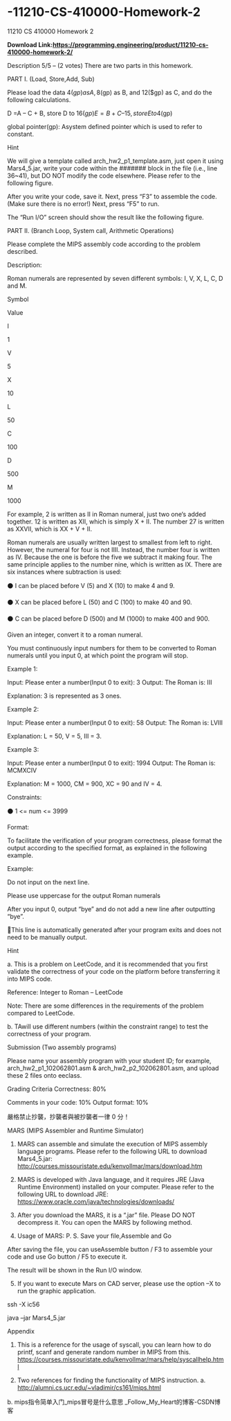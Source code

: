 # -11210-CS-410000-Homework-2
 11210 CS 410000 Homework 2

 **Download Link:https://programming.engineering/product/11210-cs-410000-homework-2/**

 Description
5/5 – (2 votes)
There are two parts in this homework.

PART I. (Load, Store,Add, Sub)

Please load the data 4($gp) asA, 8($gp) as B, and 12($gp) as C, and do the following calculations.

D =A – C + B, store D to 16($gp) E = B + C – 15, store E to 4($gp)

global pointer(gp): Asystem defined pointer which is used to refer to constant.

Hint

We will give a template called arch_hw2_p1_template.asm, just open it using Mars4_5.jar, write your code within the ####### block in the file (i.e., line 36~41), but DO NOT modify the code elsewhere. Please refer to the following figure.

After you write your code, save it. Next, press “F3” to assemble the code. (Make sure there is no error!) Next, press “F5” to run.

The “Run I/O” screen should show the result like the following figure.

PART II. (Branch Loop, System call, Arithmetic Operations)

Please complete the MIPS assembly code according to the problem described.

Description:

Roman numerals are represented by seven different symbols: I, V, X, L, C, D and M.

Symbol

Value

I

1

V

5

X

10

L

50

C

100

D

500

M

1000

For example, 2 is written as II in Roman numeral, just two one‘s added together. 12 is written as XII, which is simply X + II. The number 27 is written as XXVII, which is XX + V + II.

Roman numerals are usually written largest to smallest from left to right. However, the numeral for four is not IIII. Instead, the number four is written as IV. Because the one is before the five we subtract it making four. The same principle applies to the number nine, which is written as IX. There are six instances where subtraction is used:

⚫ I can be placed before V (5) and X (10) to make 4 and 9.

⚫ X can be placed before L (50) and C (100) to make 40 and 90.

⚫ C can be placed before D (500) and M (1000) to make 400 and 900.

Given an integer, convert it to a roman numeral.

You must continuously input numbers for them to be converted to Roman numerals until you input 0, at which point the program will stop.

Example 1:

Input: Please enter a number(Input 0 to exit): 3 Output: The Roman is: III

Explanation: 3 is represented as 3 ones.

Example 2:

Input: Please enter a number(Input 0 to exit): 58 Output: The Roman is: LVIII

Explanation: L = 50, V = 5, III = 3.

Example 3:

Input: Please enter a number(Input 0 to exit): 1994 Output: The Roman is: MCMXCIV

Explanation: M = 1000, CM = 900, XC = 90 and IV = 4.

Constraints:

⚫ 1 <= num <= 3999

Format:

To facilitate the verification of your program correctness, please format the output according to the specified format, as explained in the following example.

Example:

Do not input on the next line.

Please use uppercase for the output Roman numerals

After you input 0, output “bye” and do not add a new line after outputting “bye”.

This line is automatically generated after your program exits and does not need to be manually output.

Hint

a. This is a problem on LeetCode, and it is recommended that you first validate the correctness of your code on the platform before transferring it into MIPS code.

Reference: Integer to Roman – LeetCode

Note: There are some differences in the requirements of the problem compared to LeetCode.

b. TAwill use different numbers (within the constraint range) to test the correctness of your program.

Submission (Two assembly programs)

Please name your assembly program with your student ID; for example, arch_hw2_p1_102062801.asm & arch_hw2_p2_102062801.asm, and upload these 2 files onto eeclass.

Grading Criteria Correctness: 80%

Comments in your code: 10% Output format: 10%

嚴格禁止抄襲，抄襲者與被抄襲者一律 0 分！

MARS (MIPS Assembler and Runtime Simulator)

1. MARS can assemble and simulate the execution of MIPS assembly language programs. Please refer to the following URL to download Mars4_5.jar: http://courses.missouristate.edu/kenvollmar/mars/download.htm

2. MARS is developed with Java language, and it requires JRE (Java Runtime Environment) installed on your computer. Please refer to the following URL to download JRE: https://www.oracle.com/java/technologies/downloads/

3. After you download the MARS, it is a “.jar” file. Please DO NOT decompress it. You can open the MARS by following method.

4. Usage of MARS: P. S. Save your file,Assemble and Go

After saving the file, you can useAssemble button / F3 to assemble your code and use Go button / F5 to execute it.

The result will be shown in the Run I/O window.

5. If you want to execute Mars on CAD server, please use the option –X to run the graphic application.

ssh -X ic56

java –jar Mars4_5.jar

Appendix

1. This is a reference for the usage of syscall, you can learn how to do printf, scanf and generate random number in MIPS from this. https://courses.missouristate.edu/kenvollmar/mars/help/syscallhelp.html

2. Two references for finding the functionality of MIPS instruction. a. http://alumni.cs.ucr.edu/~vladimir/cs161/mips.html

b. mips指令简单入门_mips冒号是什么意思 _Follow_My_Heart的博客-CSDN博客
